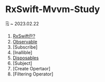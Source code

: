 # RxSwift-Mvvm-Study

🗒 ~ 2023.02.22
1. [RxSwift란?](https://jesskoh.notion.site/RxSwift-118416d275de43519ad2cf2537753cdd)
2. [Observable](https://jesskoh.notion.site/Observable-a1e30534a0d24d89afd49c619246aa59)
3. [Subscribe]
4. [Inallible]
5. [Disposables](https://jesskoh.notion.site/Disposables-1397a12fa14c4316b59cb7eab2f21611)
6. [Subject]
7. [Create Opertaor]
8. [Filtering Operator]
